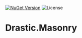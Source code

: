 [![NuGet Version](https://img.shields.io/nuget/v/Drastic.Masonry.svg)](https://www.nuget.org/packages/Drastic.Masonry/) ![License](https://img.shields.io/badge/License-MIT-blue.svg)

# Drastic.Masonry